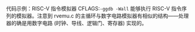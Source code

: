代码示例：RISC-V 指令模拟器
CFLAGS:`-ggdb -Wall`
能够执行 RISC-V 指令序列的模拟器。注意到 rvemu.c 的主循环与数字电路模拟器有相似的结构——处理器的确是用数字电路 (时钟、导线、逻辑门、寄存器) 实现的。